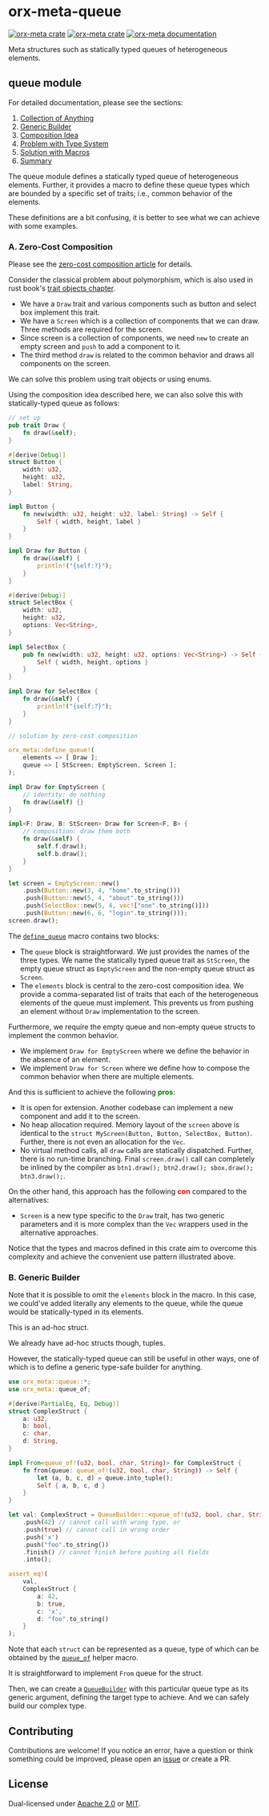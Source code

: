 # orx-meta-queue

[![orx-meta crate](https://img.shields.io/crates/v/orx-meta.svg)](https://crates.io/crates/orx-meta)
[![orx-meta crate](https://img.shields.io/crates/d/orx-meta.svg)](https://crates.io/crates/orx-meta)
[![orx-meta documentation](https://docs.rs/orx-meta/badge.svg)](https://docs.rs/orx-meta)

Meta structures such as statically typed queues of heterogeneous elements.

## queue module

For detailed documentation, please see the sections:
1. [Collection of Anything](https://github.com/orxfun/orx-meta/blob/main/docs/1_collection_of_anything.md)
2. [Generic Builder](https://github.com/orxfun/orx-meta/blob/main/docs/2_generic_builder.md)
3. [Composition Idea](https://github.com/orxfun/orx-meta/blob/main/docs/3_composition_idea.md)
4. [Problem with Type System](https://github.com/orxfun/orx-meta/blob/main/docs/4_problem_with_type_system.md)
5. [Solution with Macros](https://github.com/orxfun/orx-meta/blob/main/docs/5_solution_with_macros.md)
6. [Summary](https://github.com/orxfun/orx-meta/blob/main/docs/6_summary.md)

The queue module defines a statically typed queue of heterogeneous elements. Further, it provides a macro to define these queue types which are bounded by a specific set of traits; i.e., common behavior of the elements.

These definitions are a bit confusing, it is better to see what we can achieve with some examples.

### A. Zero-Cost Composition

Please see the [zero-cost composition article](https://orxfun.github.io/orxfun-notes/#/zero-cost-composition-2025-10-15) for details.

Consider the classical problem about polymorphism, which is also used in rust book's [trait objects chapter](https://doc.rust-lang.org/book/ch18-02-trait-objects.html).

* We have a `Draw` trait and various components such as button and select box implement this trait.
* We have a `Screen` which is a collection of components that we can draw.
Three methods are required for the screen.
* Since screen is a collection of components, we need `new` to create an empty screen and `push` to add a component to it.
* The third method `draw` is related to the common behavior and draws all components on the screen.

We can solve this problem using trait objects or using enums.

Using the composition idea described here, we can also solve this with statically-typed queue as follows:

```rust
// set up
pub trait Draw {
    fn draw(&self);
}

#[derive(Debug)]
struct Button {
    width: u32,
    height: u32,
    label: String,
}

impl Button {
    fn new(width: u32, height: u32, label: String) -> Self {
        Self { width, height, label }
    }
}

impl Draw for Button {
    fn draw(&self) {
        println!("{self:?}");
    }
}

#[derive(Debug)]
struct SelectBox {
    width: u32,
    height: u32,
    options: Vec<String>,
}

impl SelectBox {
    pub fn new(width: u32, height: u32, options: Vec<String>) -> Self {
        Self { width, height, options }
    }
}

impl Draw for SelectBox {
    fn draw(&self) {
        println!("{self:?}");
    }
}

// solution by zero-cost composition

orx_meta::define_queue!(
    elements => [ Draw ];
    queue => [ StScreen; EmptyScreen, Screen ];
);

impl Draw for EmptyScreen {
    // identity: do nothing
    fn draw(&self) {}
}

impl<F: Draw, B: StScreen> Draw for Screen<F, B> {
    // composition: draw them both
    fn draw(&self) {
        self.f.draw();
        self.b.draw();
    }
}

let screen = EmptyScreen::new()
    .push(Button::new(3, 4, "home".to_string()))
    .push(Button::new(5, 4, "about".to_string()))
    .push(SelectBox::new(5, 4, vec!["one".to_string()]))
    .push(Button::new(6, 6, "login".to_string()));
screen.draw();
```

The [`define_queue`](https://docs.rs/orx-meta/latest/orx_meta/macro.define_queue.html) macro contains two blocks:

* The `queue` block is straightforward. We just provides the names of the three types. We name the statically typed queue trait as `StScreen`, the empty queue struct as `EmptyScreen` and the non-empty queue struct as `Screen`.
* The `elements` block is central to the zero-cost composition idea. We provide a comma-separated list of traits that each of the heterogeneous elements of the queue must implement. This prevents us from pushing an element without `Draw` implementation to the screen.

Furthermore, we require the empty queue and non-empty queue structs to implement the common behavior.

* We implement `Draw for EmptyScreen` where we define the behavior in the absence of an element.
* We implement `Draw for Screen` where we define how to compose the common behavior when there are multiple elements.

And this is sufficient to achieve the following **<span style="color:green">pros</span>**:

* It is open for extension. Another codebase can implement a new component and add it to the screen.
* No heap allocation required. Memory layout of the `screen` above is identical to the `struct MyScreen(Button, Button, SelectBox, Button)`. Further, there is not even an allocation for the `Vec`.
* No virtual method calls, all `draw` calls are statically dispatched. Further, there is no run-time branching. Final `screen.draw()` call can completely be inlined by the compiler as `btn1.draw(); btn2.draw(); sbox.draw(); btn3.draw();`.

On the other hand, this approach has the following **<span style="color:red">con</span>** compared to the alternatives:

* `Screen` is a new type specific to the `Draw` trait, has two generic parameters and it is more complex than the `Vec` wrappers used in the alternative approaches.

Notice that the types and macros defined in this crate aim to overcome this complexity and achieve the convenient use pattern illustrated above.

### B. Generic Builder

Note that it is possible to omit the `elements` block in the macro. In this case, we could've added literally any elements to the queue, while the queue would be statically-typed in its elements.

This is an ad-hoc struct.

We already have ad-hoc structs though, tuples.

However, the statically-typed queue can still be useful in other ways, one of which is to define a generic type-safe builder for anything.

```rust
use orx_meta::queue::*;
use orx_meta::queue_of;

#[derive(PartialEq, Eq, Debug)]
struct ComplexStruct {
    a: u32,
    b: bool,
    c: char,
    d: String,
}

impl From<queue_of!(u32, bool, char, String)> for ComplexStruct {
    fn from(queue: queue_of!(u32, bool, char, String)) -> Self {
        let (a, b, c, d) = queue.into_tuple();
        Self { a, b, c, d }
    }
}

let val: ComplexStruct = QueueBuilder::<queue_of!(u32, bool, char, String)>::new()
    .push(42) // cannot call with wrong type, or
    .push(true) // cannot call in wrong order
    .push('x')
    .push("foo".to_string())
    .finish() // cannot finish before pushing all fields
    .into();

assert_eq!(
    val,
    ComplexStruct {
        a: 42,
        b: true,
        c: 'x',
        d: "foo".to_string()
    }
);
```

Note that each `struct` can be represented as a queue, type of which can be obtained by the [`queue_of`](https://docs.rs/orx-meta/latest/orx_meta/macro.queue_of.html) helper macro.

It is straightforward to implement `From` queue for the struct.

Then, we can create a [`QueueBuilder`](https://docs.rs/orx-meta/latest/orx_meta/queue/struct.QueueBuilder.html) with this particular queue type as its generic argument, defining the target type to achieve. And we can safely build our complex type.

## Contributing

Contributions are welcome! If you notice an error, have a question or think something could be improved, please open an [issue](https://github.com/orxfun/orx-meta/issues/new) or create a PR.

## License

Dual-licensed under [Apache 2.0](LICENSE-APACHE) or [MIT](LICENSE-MIT).
